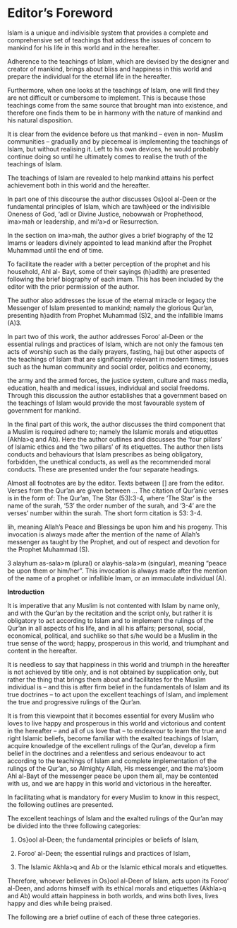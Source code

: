 Editor’s Foreword
=================

Islam is a unique and indivisible system that provides a complete and
comprehensive set of teachings that address the issues of concern to
mankind for his life in this world and in the hereafter.

Adherence to the teachings of Islam, which are devised by the designer
and creator of mankind, brings about bliss and happiness in this world
and prepare the individual for the eternal life in the hereafter.

Furthermore, when one looks at the teachings of Islam, one will find
they are not difficult or cumbersome to implement. This is because those
teachings come from the same source that brought man into existence, and
therefore one finds them to be in harmony with the nature of mankind and
his natural disposition.

It is clear from the evidence before us that mankind – even in non-
Muslim communities – gradually and by piecemeal is implementing the
teachings of Islam, but without realising it. Left to his own devices,
he would probably continue doing so until he ultimately comes to realise
the truth of the teachings of Islam.

The teachings of Islam are revealed to help mankind attains his perfect
achievement both in this world and the hereafter.

In part one of this discourse the author discusses Os}ool al-Deen or
the fundamental principles of Islam, which are tawh}eed or the
indivisible Oneness of God, ‘adl or Divine Justice, nobowwah or
Prophethood, ima\>mah or leadership, and mi‘a\>d or Resurrection.

In the section on ima\>mah, the author gives a brief biography of the
12 Imams or leaders divinely appointed to lead mankind after the Prophet
Muhammad until the end of time.

To facilitate the reader with a better perception of the prophet and
his household, Ahl al- Bayt, some of their sayings (h}adith) are
presented following the brief biography of each imam. This has been
included by the editor with the prior permission of the author.

The author also addresses the issue of the eternal miracle or legacy
the Messenger of Islam presented to mankind; namely the glorious Qur’an,
presenting h}adith from Prophet Muhammad (S)2, and the infallible Imams
(A)3.

In part two of this work, the author addresses Foroo‘ al-Deen or the
essential rulings and practices of Islam, which are not only the famous
ten acts of worship such as the daily prayers, fasting, hajj but other
aspects of the teachings of Islam that are significantly relevant in
modern times; issues such as the human community and social order,
politics and economy,

the army and the armed forces, the justice system, culture and mass
media, education, health and medical issues, individual and social
freedoms. Through this discussion the author establishes that a
government based on the teachings of Islam would provide the most
favourable system of government for mankind.

In the final part of this work, the author discusses the third
component that a Muslim is required adhere to; namely the Islamic morals
and etiquettes (Akhla\>q and Ab). Here the author outlines and discusses
the ‘four pillars’ of Islamic ethics and the ‘two pillars’ of its
etiquettes. The author then lists conducts and behaviours that Islam
prescribes as being obligatory, forbidden, the unethical conducts, as
well as the recommended moral conducts. These are presented under the
four separate headings.

Almost all footnotes are by the editor. Texts between [] are from the
editor. Verses from the Qur’an are given between ... The citation of
Qur’anic verses is in the form of: The Qur’an, The Star (53):3-4, where
‘The Star’ is the name of the surah, ‘53’ the order number of the surah,
and ‘3-4’ are the verses’ number within the surah. The short form
citation is 53: 3-4.

lih, meaning Allah’s Peace and Blessings be upon him and his progeny.
This invocation is always made after the mention of the name of Allah’s
messenger as taught by the Prophet, and out of respect and devotion for
the Prophet Muhammad (S).

3 alayhum as-sala\>m (plural) or alayhis-sala\>m (singular), meaning
“peace be upon them or him/her”. This invocation is always made after
the mention of the name of a prophet or infallible Imam, or an
immaculate individual (A).

**Introduction**

It is imperative that any Muslim is not contented with Islam by name
only, and with the Qur’an by the recitation and the script only, but
rather it is obligatory to act according to Islam and to implement the
rulings of the Qur’an in all aspects of his life, and in all his
affairs; personal, social, economical, political, and suchlike so that
s/he would be a Muslim in the true sense of the word; happy, prosperous
in this world, and triumphant and content in the hereafter.

It is needless to say that happiness in this world and triumph in the
hereafter is not achieved by title only, and is not obtained by
supplication only, but rather the thing that brings them about and
facilitates for the Muslim individual is – and this is after firm belief
in the fundamentals of Islam and its true doctrines – to act upon the
excellent teachings of Islam, and implement the true and progressive
rulings of the Qur’an.

It is from this viewpoint that it becomes essential for every Muslim
who loves to live happy and prosperous in this world and victorious and
content in the hereafter – and all of us love that – to endeavour to
learn the true and right Islamic beliefs, become familiar with the
exalted teachings of Islam, acquire knowledge of the excellent rulings
of the Qur’an, develop a firm belief in the doctrines and a relentless
and serious endeavour to act according to the teachings of Islam and
complete implementation of the rulings of the Qur’an, so Almighty Allah,
His messenger, and the ma‘s}oom Ahl al-Bayt of the messenger peace be
upon them all, may be contented with us, and we are happy in this world
and victorious in the hereafter.

In facilitating what is mandatory for every Muslim to know in this
respect, the following outlines are presented.

The excellent teachings of Islam and the exalted rulings of the Qur’an
may be divided into the three following categories:

1. Os}ool al-Deen; the fundamental principles or beliefs of Islam,

2. Foroo‘ al-Deen; the essential rulings and practices of Islam,

3. The Islamic Akhla\>q and Ab or the Islamic ethical morals and
etiquettes.

Therefore, whoever believes in Os}ool al-Deen of Islam, acts upon its
Foroo‘ al-Deen, and adorns himself with its ethical morals and
etiquettes (Akhla\>q and Ab) would attain happiness in both worlds, and
wins both lives, lives happy and dies while being praised.

The following are a brief outline of each of these three categories.


